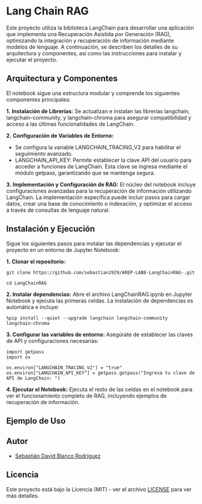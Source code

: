 # Lang Chain RAG

Este proyecto utiliza la biblioteca LangChain para desarrollar una aplicación que implementa una Recuperación Asistida por Generación (RAG), optimizando la integración y recuperación de información mediante modelos de lenguaje. A continuación, se describen los detalles de su arquitectura y componentes, así como las instrucciones para instalar y ejecutar el proyecto.

## Arquitectura y Componentes

El notebook sigue una estructura modular y comprende los siguientes componentes principales:

**1.**  **Instalación de Librerías:** Se actualizan e instalan las librerías langchain, langchain-community, y langchain-chroma para asegurar compatibilidad y acceso a las últimas funcionalidades de LangChain.

**2.** **Configuración de Variables de Entorno:**
- Se configura la variable LANGCHAIN_TRACING_V2 para habilitar el seguimiento avanzado.
- LANGCHAIN_API_KEY: Permite establecer la clave API del usuario para acceder a funciones de LangChain. Esta clave se ingresa mediante el módulo getpass, garantizando que se mantenga segura.

**3.** **Implementación y Configuración de RAG:** El núcleo del notebook incluye configuraciones avanzadas para la recuperación de información utilizando LangChain. La implementación específica puede incluir pasos para cargar datos, crear una base de conocimiento o indexación, y optimizar el acceso a través de consultas de lenguaje natural.

## Instalación y Ejecución
Sigue los siguientes pasos para instalar las dependencias y ejecutar el proyecto en un entorno de Jupyter Notebook:

**1.** **Clonar el repositorio:**
``` 
git clone https://github.com/sebastian2929/AREP-LAB8-LangChainRAG-.git

cd LangChainRAG
```
**2. Instalar dependencias:**
Abre el archivo LangChainRAG.ipynb en Jupyter Notebook y ejecuta las primeras celdas. La instalación de dependencias es automática e incluye:
```
%pip install --quiet --upgrade langchain langchain-community langchain-chroma
```

**3. Configurar las variables de entorno:**
Asegúrate de establecer las claves de API y configuraciones necesarias:
```
import getpass
import os

os.environ["LANGCHAIN_TRACING_V2"] = "true"
os.environ["LANGCHAIN_API_KEY"] = getpass.getpass("Ingresa tu clave de API de LangChain: ")
```

**4. Ejecutar el Notebook:**
Ejecuta el resto de las celdas en el notebook para ver el funcionamiento completo de RAG, incluyendo ejemplos de recuperación de información.

## Ejemplo de Uso



## Autor

- [Sebastián David Blanco Rodríguez](https://github.com/Sebastian2929)


## Licencia


Este proyecto está bajo la Licencia (MIT) - ver el archivo [LICENSE](LICENSE.md) para ver más detalles.
